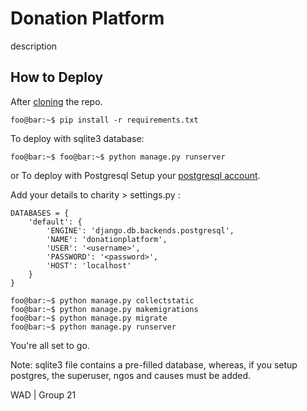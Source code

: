 # Donation Platform
description
## How to Deploy
After [cloning](https://docs.github.com/en/github/creating-cloning-and-archiving-repositories/cloning-a-repository) the repo.
```console
foo@bar:~$ pip install -r requirements.txt
```
To deploy with sqlite3 database:
```console
foo@bar:~$ foo@bar:~$ python manage.py runserver
```
or To deploy with Postgresql
Setup your [postgresql account](https://pynative.com/python-postgresql-tutorial/#:~:text=Install%20Psycopg2%20using%20the%20pip%20command&text=This%20module%20is%20available%20on,pip%20command%20to%20install%20Psycopg2.&text=You%20can%20also%20install%20a%20specific%20version%20using%20the%20following%20command.).

Add your details to charity > settings.py :
```
DATABASES = {
    'default': {
        'ENGINE': 'django.db.backends.postgresql',
        'NAME': 'donationplatform',
        'USER': '<username>',
        'PASSWORD': '<password>',
        'HOST': 'localhost'
    }
}
```
```console
foo@bar:~$ python manage.py collectstatic
foo@bar:~$ python manage.py makemigrations
foo@bar:~$ python manage.py migrate
foo@bar:~$ python manage.py runserver
```
You're all set to go.

Note: sqlite3 file contains a pre-filled database, whereas, if you setup postgres, the superuser, ngos and causes must be added.

WAD | Group 21
